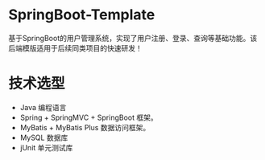 # SpringBoot-Template
基于SpringBoot的用户管理系统，实现了用户注册、登录、查询等基础功能。该后端模版适用于后续同类项目的快速研发！
# 技术选型
* Java 编程语言
* Spring + SpringMVC + SpringBoot 框架。
* MyBatis + MyBatis Plus 数据访问框架。
* MySQL 数据库
* jUnit 单元测试库
